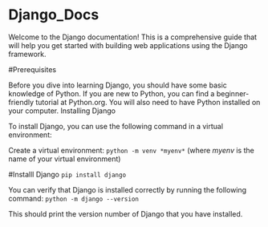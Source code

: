 # Django_Docs

Welcome to the Django documentation! This is a comprehensive guide that will help you get started with building web applications using the Django framework.

#Prerequisites

Before you dive into learning Django, you should have some basic knowledge of Python. If you are new to Python, you can find a beginner-friendly tutorial at Python.org. You will also need to have Python installed on your computer.
Installing Django

To install Django, you can use the following command in a virtual environment:

Create a virtual environment:
`python -m venv *myenv*` (where *myenv* is the name of your virtual environment)

#Installl Django
`pip install django`

You can verify that Django is installed correctly by running the following command:
`python -m django --version`

This should print the version number of Django that you have installed.
